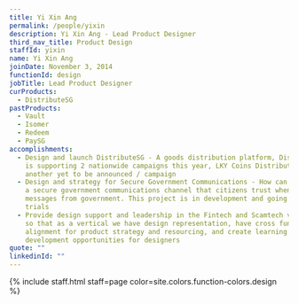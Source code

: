 ```yaml
---
title: Yi Xin Ang
permalink: /people/yixin
description: Yi Xin Ang - Lead Product Designer
third_nav_title: Product Design
staffId: yixin
name: Yi Xin Ang
joinDate: November 3, 2014
functionId: design
jobTitle: Lead Product Designer
curProducts:
  - DistributeSG
pastProducts:
  - Vault
  - Isomer
  - Redeem
  - PaySG
accomplishments:
  - Design and launch DistributeSG - A goods distribution platform, DistributeSG
    is supporting 2 nationwide campaigns this year, LKY Coins Distribution and
    another yet to be announced / campaign
  - Design and strategy for Secure Government Communications - How can we build
    a secure government communications channel that citizens trust when they get
    messages from government. This project is in development and going through
    trials
  - Provide design support and leadership in the Fintech and Scamtech vertical
    so that as a vertical we have design representation, have cross functional
    alignment for product strategy and resourcing, and create learning and
    development opportunities for designers
quote: ""
linkedinId: ""
---
```


{% include staff.html staff=page color=site.colors.function-colors.design %}
